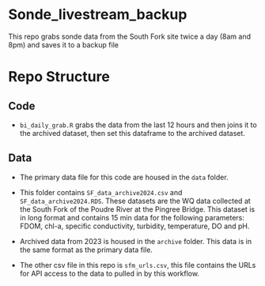 # Sonde_livestream_backup

This repo grabs sonde data from the South Fork site twice a day (8am and 8pm) and saves it to a backup file

# Repo Structure

## Code

-   `bi_daily_grab.R` grabs the data from the last 12 hours and then joins it to the archived dataset, then set this dataframe to the archived dataset.

## Data

-   The primary data file for this code are housed in the `data` folder.

-   This folder contains `SF_data_archive2024.csv` and `SF_data_archive2024.RDS`. These datasets are the WQ data collected at the South Fork of the Poudre River at the Pingree Bridge. This dataset is in long format and contains 15 min data for the following parameters: FDOM, chl-a, specific conductivity, turbidity, temperature, DO and pH.

-   Archived data from 2023 is housed in the `archive` folder. This data is in the same format as the primary data file.

-   The other csv file in this repo is `sfm_urls.csv`, this file contains the URLs for API access to the data to pulled in by this workflow.
